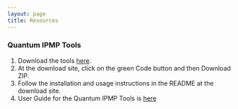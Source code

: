 ```yaml
---
layout: page
title: Resources
---
```


### Quantum IPMP Tools
1. Download the tools [here](https://github.com/ebhoward/QuantumIPMPTools).
2. At the download site, click on the green Code button and then Download ZIP.
3. Follow the installation and usage instructions in the README at the download site.
4. User Guide for the Quantum IPMP Tools is [here](https://github.com/ebhoward/QuantumIPMPTools/wiki)

